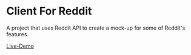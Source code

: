 # Client For Reddit

A project that uses Reddit API to create a mock-up for some of Reddit's features.

[Live-Demo](https://client-for-reddit.herokuapp.com/)
